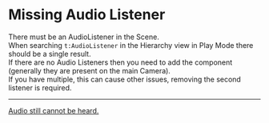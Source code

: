 # Missing Audio Listener
There must be an AudioListener in the Scene.  
When searching `t:AudioListener` in the Hierarchy view in Play Mode there should be a single result.  
If there are no Audio Listeners then you need to add the component (generally they are present on the main Camera).  
If you have multiple, this can cause other issues, removing the second listener is required.  

---
[Audio still cannot be heard.](Audio%20Disabled.md)
